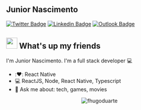 
<!--
**Junior-pnascimento/Junior-pnascimento** is a ✨ _special_ ✨ repository because its `README.md` (this file) appears on your GitHub profile.

Here are some ideas to get you started:

- 🔭 I’m currently working on ...
- 🌱 I’m currently learning ...
- 👯 I’m looking to collaborate on ...
- 🤔 I’m looking for help with ...
- 💬 Ask me about ...
- 📫 How to reach me: ...
- 😄 Pronouns: ...
- ⚡ Fun fact: ...
-->

## Junior Nascimento
[![Twitter Badge](https://img.shields.io/badge/-@JuniorSixXx-1ca0f1?style=flat-square&labelColor=1ca0f1&logo=twitter&logoColor=white&link=https://twitter.com/JuniorSixXx)](https://twitter.com/JuniorSixXx) [![Linkedin Badge](https://img.shields.io/badge/-Junior%20Nascimento-blue?style=flat-square&logo=Linkedin&logoColor=white&link=https://www.linkedin.com/in/junior-nascimento-773982131/)](https://www.linkedin.com/in/junior-nascimento-773982131/) 
[![Outlook Badge](https://img.shields.io/badge/-junior.pnascimento@live.com-0066ff?style=flat-square&logo=Microsoft-outlook&logoColor=white&link=mailto:junior.pnascimento@live.com)](mailto:junior.pnascimento@live.com)

## <img src="https://media.giphy.com/media/hvRJCLFzcasrR4ia7z/giphy.gif" width="30px"> What's up my friends
I'm Junior Nascimento.
I'm a full stack developer :computer:

- :❤️:   React Native
- :computer:   ReactJS, Node, React Native, Typescript
- 💬   Ask me about: tech, games, movies

<p align="center"> <img src="https://github-readme-stats.vercel.app/api?username=Junior-pnascimento&show_icons=true" alt="fhugoduarte" /> </p>
